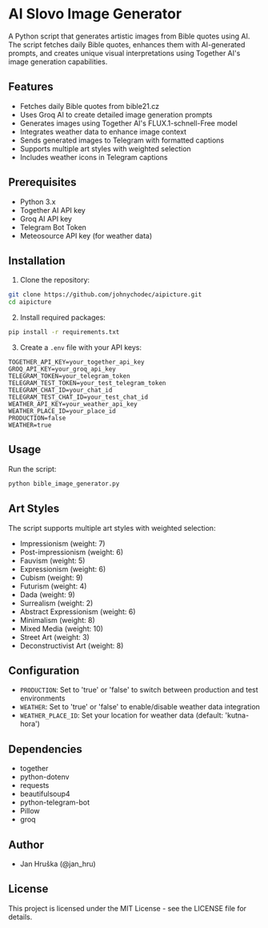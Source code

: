# AI Slovo Image Generator

A Python script that generates artistic images from Bible quotes using AI. The script fetches daily Bible quotes, enhances them with AI-generated prompts, and creates unique visual interpretations using Together AI's image generation capabilities.

## Features

- Fetches daily Bible quotes from bible21.cz
- Uses Groq AI to create detailed image generation prompts
- Generates images using Together AI's FLUX.1-schnell-Free model
- Integrates weather data to enhance image context
- Sends generated images to Telegram with formatted captions
- Supports multiple art styles with weighted selection
- Includes weather icons in Telegram captions

## Prerequisites

- Python 3.x
- Together AI API key
- Groq AI API key
- Telegram Bot Token
- Meteosource API key (for weather data)

## Installation

1. Clone the repository:
```bash
git clone https://github.com/johnychodec/aipicture.git
cd aipicture
```

2. Install required packages:
```bash
pip install -r requirements.txt
```

3. Create a `.env` file with your API keys:
```env
TOGETHER_API_KEY=your_together_api_key
GROQ_API_KEY=your_groq_api_key
TELEGRAM_TOKEN=your_telegram_token
TELEGRAM_TEST_TOKEN=your_test_telegram_token
TELEGRAM_CHAT_ID=your_chat_id
TELEGRAM_TEST_CHAT_ID=your_test_chat_id
WEATHER_API_KEY=your_weather_api_key
WEATHER_PLACE_ID=your_place_id
PRODUCTION=false
WEATHER=true
```

## Usage

Run the script:
```bash
python bible_image_generator.py
```

## Art Styles

The script supports multiple art styles with weighted selection:
- Impressionism (weight: 7)
- Post-impressionism (weight: 6)
- Fauvism (weight: 5)
- Expressionism (weight: 6)
- Cubism (weight: 9)
- Futurism (weight: 4)
- Dada (weight: 9)
- Surrealism (weight: 2)
- Abstract Expressionism (weight: 6)
- Minimalism (weight: 8)
- Mixed Media (weight: 10)
- Street Art (weight: 3)
- Deconstructivist Art (weight: 8)

## Configuration

- `PRODUCTION`: Set to 'true' or 'false' to switch between production and test environments
- `WEATHER`: Set to 'true' or 'false' to enable/disable weather data integration
- `WEATHER_PLACE_ID`: Set your location for weather data (default: 'kutna-hora')

## Dependencies

- together
- python-dotenv
- requests
- beautifulsoup4
- python-telegram-bot
- Pillow
- groq

## Author

- Jan Hruška (@jan_hru)

## License

This project is licensed under the MIT License - see the LICENSE file for details. 